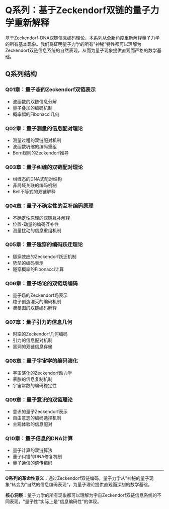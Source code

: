 # Q系列：基于Zeckendorf双链的量子力学重新解释

基于Zeckendorf-DNA双链信息编码理论，本系列从全新角度重新解释量子力学的所有基本现象。我们将证明量子力学的所有"神秘"特性都可以理解为Zeckendorf双链信息系统的自然表现，从而为量子现象提供直观而严格的数学基础。

## Q系列结构

### Q01章：量子态的Zeckendorf双链表示
- 波函数的双链信息分解
- 量子叠加的编码机制
- 概率幅的Fibonacci几何

### Q02章：量子测量的信息配对理论
- 测量过程的双链配对机制
- 波函数坍缩的编码重组
- Born规则的Zeckendorf推导

### Q03章：量子纠缠的双链配对理论
- 纠缠态的DNA式配对结构
- 非局域关联的编码机制
- Bell不等式的双链解释

### Q04章：量子不确定性的互补编码原理
- 不确定性原理的双链互补解释
- 位置-动量的编码互补性
- 测量扰动的信息重组机制

### Q05章：量子隧穿的编码跃迁理论
- 隧穿效应的Zeckendorf跃迁机制
- 势垒的编码表示
- 隧穿概率的Fibonacci计算

### Q06章：量子场论的双链场编码
- 量子场的Zeckendorf场表示
- 粒子创造湮灭的编码机制
- 费曼图的双链编码解释

### Q07章：量子引力的信息几何
- 时空的Zeckendorf几何编码
- 引力的信息配对机制
- 黑洞的双链信息存储

### Q08章：量子宇宙学的编码演化
- 宇宙演化的Zeckendorf动力学
- 暴胀的信息复制机制
- 宇宙常数的编码稳定性

### Q09章：量子意识的双链理论
- 意识的量子Zeckendorf表示
- 自由意志的编码选择机制
- 主观体验的信息配对

### Q10章：量子信息的DNA计算
- 量子计算的双链算法
- 量子纠错的DNA修复机制
- 量子通信的遗传编码

---

**Q系列的革命性意义**：通过Zeckendorf双链编码，量子力学从"神秘的量子现象"转变为"自然的信息编码表现"，为量子理论提供直观而深刻的数学基础。

**核心洞察**：量子力学的所有现象都可以理解为宇宙Zeckendorf双链信息系统的不同表现，"量子性"实际上是"信息编码性"的体现。